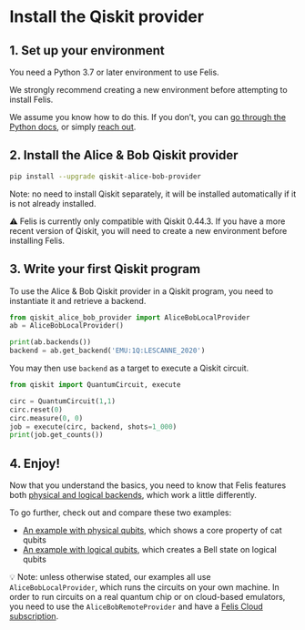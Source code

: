 # Install the Qiskit provider

## 1. Set up your environment

You need a Python 3.7 or later environment to use Felis.

We strongly recommend creating a new environment before attempting to install Felis.

We assume you know how to do this. If you don’t, you can [go through the Python docs](https://www.python.org/about/gettingstarted/), or simply [reach out](../contact_us.md).

## 2. Install the Alice & Bob Qiskit provider

```bash
pip install --upgrade qiskit-alice-bob-provider
```

Note: no need to install Qiskit separately, it will be installed automatically if it is not already installed.

⚠️ Felis is currently only compatible with Qiskit 0.44.3. If you have a more recent version of Qiskit, you will need to create a new environment before installing Felis.


## 3. Write your first Qiskit program

To use the Alice & Bob Qiskit provider in a Qiskit program, you need to instantiate it and retrieve a backend.

```python
from qiskit_alice_bob_provider import AliceBobLocalProvider
ab = AliceBobLocalProvider()

print(ab.backends())
backend = ab.get_backend('EMU:1Q:LESCANNE_2020')
```

You may then use `backend` as a target to execute a Qiskit circuit.

```python
from qiskit import QuantumCircuit, execute

circ = QuantumCircuit(1,1)
circ.reset(0)
circ.measure(0, 0)
job = execute(circ, backend, shots=1_000)
print(job.get_counts())
```

## 4. Enjoy!

Now that you understand the basics, you need to know that Felis features both [physical and logical backends](../backends/logical_physical.md), which work a little differently.

To go further, check out and compare these two examples:

- [An example with physical qubits](physical_example.md), which shows a core property of cat qubits
- [An example with logical qubits](logical_example.md), which creates a Bell state on logical qubits

💡 Note: unless otherwise stated, our examples all use `AliceBobLocalProvider`, which runs the circuits on your own machine. In order to run circuits on a real quantum chip or on cloud-based emulators, you need to use the `AliceBobRemoteProvider` and have a [Felis Cloud subscription](../felis_cloud/connect_to_felis_cloud.md).